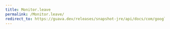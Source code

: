 ```yaml
---
title: Monitor.leave
permalink: /Monitor.leave/
redirect_to: https://guava.dev/releases/snapshot-jre/api/docs/com/google/common/util/concurrent/Monitor.html#leave--
---
```

